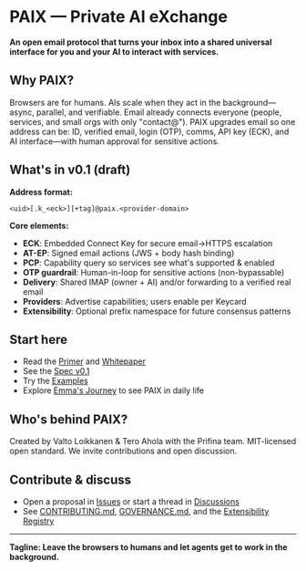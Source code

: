 # PAIX — Private AI eXchange

**An open email protocol that turns your inbox into a shared universal interface for you and your AI to interact with services.**

## Why PAIX?

Browsers are for humans. AIs scale when they act in the background—async, parallel, and verifiable. Email already connects everyone (people, services, and small orgs with only "contact@"). PAIX upgrades email so one address can be: ID, verified email, login (OTP), comms, API key (ECK), and AI interface—with human approval for sensitive actions.

## What's in v0.1 (draft)

**Address format:**
```
<uid>[.k_<eck>][+tag]@paix.<provider-domain>
```

**Core elements:**

* **ECK**: Embedded Connect Key for secure email→HTTPS escalation
* **AT-EP**: Signed email actions (JWS + body hash binding)
* **PCP**: Capability query so services see what's supported & enabled
* **OTP guardrail**: Human-in-loop for sensitive actions (non-bypassable)
* **Delivery**: Shared IMAP (owner + AI) and/or forwarding to a verified real email
* **Providers**: Advertise capabilities; users enable per Keycard
* **Extensibility**: Optional prefix namespace for future consensus patterns

## Start here

* Read the [Primer](/docs/Primer_Cover.md) and [Whitepaper](/docs/Whitepaper.md)
* See the [Spec v0.1](/docs/Spec_v0.1.md)
* Try the [Examples](/examples/emails/)
* Explore [Emma's Journey](/docs/Journey_Emma.md) to see PAIX in daily life

## Who's behind PAIX?

Created by Valto Loikkanen & Tero Ahola with the Prifina team. MIT-licensed open standard. We invite contributions and open discussion.

## Contribute & discuss

* Open a proposal in [Issues](https://github.com/privateaiexchange/paix-spec/issues) or start a thread in [Discussions](https://github.com/privateaiexchange/paix-spec/discussions)
* See [CONTRIBUTING.md](CONTRIBUTING.md), [GOVERNANCE.md](GOVERNANCE.md), and the [Extensibility Registry](/docs/Extensibility_Registry.md)

---

**Tagline: Leave the browsers to humans and let agents get to work in the background.**